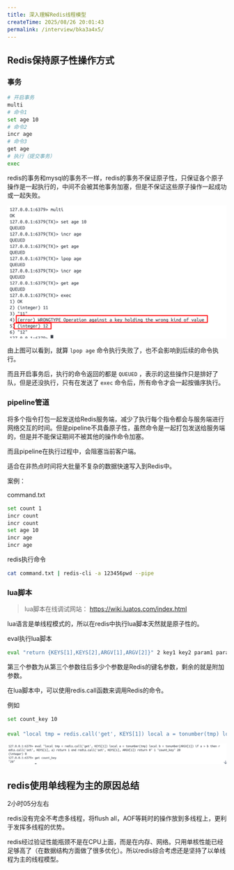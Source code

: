 ```yaml
---
title: 深入理解Redis线程模型
createTime: 2025/08/26 20:01:43
permalink: /interview/bka3a4x5/
---
```




## Redis保持原子性操作方式

### 事务

```bash
# 开启事务
multi
# 命令1
set age 10
# 命令2
incr age
# 命令3
get age
# 执行（提交事务）
exec
```

redis的事务和mysql的事务不一样，redis的事务不保证原子性，只保证各个原子操作是一起执行的，中间不会被其他事务加塞，但是不保证这些原子操作一起成功或一起失败。

![image-20250827211626905](images/image-20250827211626905.png)

由上图可以看到，就算 `lpop age` 命令执行失败了，也不会影响到后续的命令执行。

而且开启事务后，执行的命令返回的都是 `QUEUED` ，表示的这些操作只是排好了队，但是还没执行，只有在发送了 `exec` 命令后，所有命令才会一起按循序执行。





### pipeline管道

将多个指令打包一起发送给Redis服务端，减少了执行每个指令都会与服务端进行网络交互的时间。但是pipeline不具备原子性，虽然命令是一起打包发送给服务端的，但是并不能保证期间不被其他的操作命令加塞。

而且pipeline在执⾏过程中，会阻塞当前客户端。

适合在非热点时间将大批量不复杂的数据快速写入到Redis中。

案例：

command.txt

```bash
set count 1
incr count
incr count
set age 10
incr age
incr age
```

redis执行命令

```bash
cat command.txt | redis-cli -a 123456pwd --pipe
```



### lua脚本

>  lua脚本在线调试网站： https://wiki.luatos.com/index.html

lua语言是单线程模式的，所以在redis中执行lua脚本天然就是原子性的。

eval执行lua脚本

```bash
eval "return {KEYS[1],KEYS[2],ARGV[1],ARGV[2]}" 2 key1 key2 param1 param2
```

第三个参数为从第三个参数往后多少个参数是Redis的键名参数，剩余的就是附加参数。

在lua脚本中，可以使用redis.call函数来调用Redis的命令。

例如

```bash
set count_key 10

eval "local tmp = redis.call('get', KEYS[1]) local a = tonumber(tmp) local b = tonumber(ARGV[1]) if a > b then redis.call('set', KEYS[1], a) return 1 end redis.call('set', KEYS[1], ARGV[1]) return 0" 1 "count_key" 20
```

![image-20250827224341750](images/image-20250827224341750.png)





## redis使用单线程为主的原因总结

2小时05分左右

redis没有完全不考虑多线程，将flush all，AOF等耗时的操作放到多线程上，更利于发挥多线程的优势。

redis经过验证性能瓶颈不是在CPU上面，而是在内存、网络。只用单核性能已经足够高了（在数据结构方面做了很多优化）。所以redis综合考虑还是坚持了以单线程为主的线程模型。



